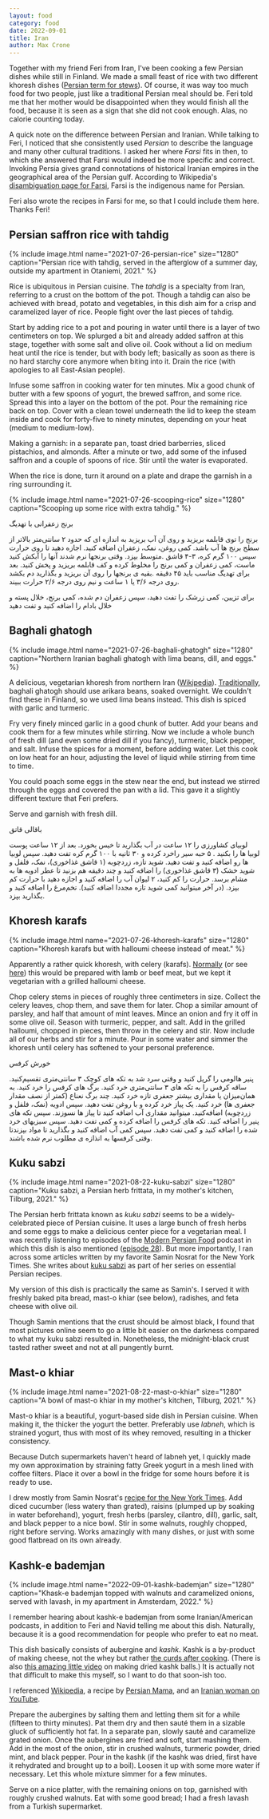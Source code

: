 ```yaml
---
layout: food
category: food
date: 2022-09-01
title: Iran
author: Max Crone
---
```


Together with my friend Feri from Iran, I've been cooking a few Persian dishes while still in Finland.
We made a small feast of rice with two different khoresh dishes ([Persian term for stews](https://en.wikipedia.org/wiki/Khoresh)).
Of course, it was way too much food for two people, just like a traditional Persian meal should be.
Feri told me that her mother would be disappointed when they would finish all the food, because it is seen as a sign that she did not cook enough.
Alas, no calorie counting today.

A quick note on the difference between Persian and Iranian.
While talking to Feri, I noticed that she consistently used *Persian* to describe the language and many other cultural traditions.
I asked her where *Farsi* fits in then, to which she answered that Farsi would indeed be more specific and correct.
Invoking Persia gives grand connotations of historical Iranian empires in the geographical area of the Persian gulf.
According to Wikipedia's [disambiguation page for Farsi](https://en.wikipedia.org/wiki/Farsi_(disambiguation)), Farsi is the indigenous name for Persian.

Feri also wrote the recipes in Farsi for me, so that I could include them here. Thanks Feri!

## Persian saffron rice with tahdig
{% include image.html name="2021-07-26-persian-rice" size="1280" caption="Persian rice with tahdig, served in the afterglow of a summer day, outside my apartment in Otaniemi, 2021." %}

Rice is ubiquitous in Persian cuisine.
The *tahdig* is a specialty from Iran, referring to a crust on the bottom of the pot.
Though a tahdig can also be achieved with bread, potato and vegetables, in this dish aim for a crisp and caramelized layer of rice.
People fight over the last pieces of tahdig.

Start by adding rice to a pot and pouring in water until there is a layer of two centimeters on top.
We splurged a bit and already added saffron at this stage, together with some salt and olive oil.
Cook without a lid on medium heat until the rice is tender, but with body left; basically as soon as there is no hard starchy core anymore when biting into it.
Drain the rice (with apologies to all East-Asian people).

Infuse some saffron in cooking water for ten minutes.
Mix a good chunk of butter with a few spoons of yogurt, the brewed saffron, and some rice.
Spread this into a layer on the bottom of the pot.
Pour the remaining rice back on top.
Cover with a clean towel underneath the lid to keep the steam inside and cook for forty-five to ninety minutes, depending on your heat (medium to medium-low).

Making a garnish: in a separate pan, toast dried barberries, sliced pistachios, and almonds.
After a minute or two, add some of the infused saffron and a couple of spoons of rice.
Stir until the water is evaporated.

When the rice is done, turn it around on a plate and drape the garnish in a ring surrounding it.

{% include image.html name="2021-07-26-scooping-rice" size="1280" caption="Scooping up some rice with extra tahdig." %}

برنج زعفرانی با تهدیگ‌

‎برنج را توی قابلمه بریزید و روی آن آب بریزید به اندازه ای که حدود ۲ سانتی‌متر بالاتر از سطح برنج ها آب باشد. کمی روغن، نمک، زعفران اضافه کنید. اجازه دهید تا روی حرارت متوسط بپزد. وقتی برنجها نرم شدند آنها را آبکش‌ کنید.
‎سپس ۱۰۰ گرم کره، ۳-۴ قاشق ماست، کمی زعفران و کمی برنج را مخلوط کرده و کف قابلمه بریزید و پخش کنید. بعد بقیه ی برنجها را روی آن بریزید و بگذارید دم بکشد.
‎برای تهدیگ مناسب باید ۴۵ دقیقه روی درجه ۳/۶ یا ۱ ساعت و نیم روی درجه ۲/۶ حرارت ببیند.

‎برای تزیین، کمی زرشک را تفت دهید، سپس زعفران دم شده، کمی برنج، خلال پسته و خلال بادام را اضافه کنید و تفت دهید

## Baghali ghatogh

{% include image.html name="2021-07-26-baghali-ghatogh" size="1280" caption="Northern Iranian baghali ghatogh with lima beans, dill, and eggs." %}

A delicious, vegetarian khoresh from northern Iran ([Wikipedia](https://en.wikipedia.org/wiki/Baghali_ghatogh)).
[Traditionally](https://www.youtube.com/watch?v=gAd_oVmts64), baghali ghatogh should use arikara beans, soaked overnight.
We couldn't find these in Finland, so we used lima beans instead.
This dish is spiced with garlic and turmeric.

Fry very finely minced garlic in a good chunk of butter.
Add your beans and cook them for a few minutes while stirring.
Now we include a whole bunch of fresh dill (and even some dried dill if you fancy), turmeric, black pepper, and salt.
Infuse the spices for a moment, before adding water.
Let this cook on low heat for an hour, adjusting the level of liquid while stirring from time to time.

You could poach some eggs in the stew near the end, but instead we stirred through the eggs and covered the pan with a lid.
This gave it a slightly different texture that Feri prefers.

Serve and garnish with fresh dill.

باقالی قاتق

لوبیای کشاورزی را ۱۲ ساعت در آب بگذارید تا خیس بخورد. بعد از ۱۲ ساعت پوست لوبیا ها را بکنید .
۵ حبه سیر راخرد کرده و ۳۰ ثانیه با ۱۰۰ گرم کره تفت دهید.
سپس لوبیا ها رو اضافه کنید و تفت دهید.
شوید تازه، زردچوبه (۱ قاشق غذاخوری)، نمک، فلفل و شوید خشک (۳ قاشق غذاخوری)
را اضافه کنید و چند دقیقه هم بزنید تا عطر ادویه ها به مشام برسد.
حرارت را کم کنید، ۲ لیوان آب را اضافه کنید و اجازه دهید با حرارت کم بپزد.
(در آخر میتوانید کمی شوید تازه مجددا اضافه کنید).
تخم‌مرغ را اضافه کنید و بگذارید بپزد.

## Khoresh karafs

{% include image.html name="2021-07-26-khoresh-karafs" size="1280" caption="Khoresh karafs but with halloumi cheese instead of meat." %}

Apparently a rather quick khoresh, with celery (karafs).
[Normally](https://www.youtube.com/watch?v=fcWUZJErZAA) (or see [here](https://cooking.nytimes.com/recipes/1021434-khoresh-karafs-persian-celery-stew-with-lamb)) this would be prepared with lamb or beef meat, but we kept it vegetarian with a grilled halloumi cheese.

Chop celery stems in pieces of roughly three centimeters in size.
Collect the celery leaves, chop them, and save them for later.
Chop a similar amount of parsley, and half that amount of mint leaves.
Mince an onion and fry it off in some olive oil.
Season with turmeric, pepper, and salt.
Add in the grilled halloumi, chopped in pieces, then throw in the celery and stir.
Now include all of our herbs and stir for a minute.
Pour in some water and simmer the khoresh until celery has softened to your personal preference.

خورش کرفس 

پنیر هالومی را گریل کنید و وقتی سرد شد به تکه های کوچک ۳ سانتی‌متری تقسیم‌کنید.
ساقه کرفس را‌ به تکه های ۳ سانتی‌متری خرد کنید.
برگ های کرفس را خرد کنید. به همان‌میزان یا مقداری بیشتر جعفری تازه خرد کنید. چند برگ نعناع (کمتر از نصف مقدار جعفری ها) خرد کنید.
یک پیاز خرد کرده و با روغن تفت دهید. سپس ادویه (نمک، فلفل و زردچوبه) اضافه‌کنید. میتوانید مقداری آب اضافه کنید تا پیاز ها نسوزند. سپس تکه های پنیر را اضافه کنید.
تکه های کرفس را اضافه کرده و کمی تفت دهید. سپس سبزیهای خرد شده را اضافه کنید و کمی تفت دهید.
سپس کمی آب اضافه کنید و بگذارید تا مواد بپزندتا وقتی کرفسها به انذازه ی مطلوب نرم شده باشند.

## Kuku sabzi

{% include image.html name="2021-08-22-kuku-sabzi" size="1280" caption="Kuku sabzi, a Persian herb frittata, in my mother's kitchen, Tilburg, 2021." %}

The Persian herb frittata known as *kuku sabzi* seems to be a widely-celebrated piece of Persian cuisine.
It uses a large bunch of fresh herbs and some eggs to make a delicious center piece for a vegetarian meal.
I was recently listening to episodes of the [Modern Persian Food](https://modernpersianfood.com/episodes/) podcast in which this dish is also mentioned ([episode 28](https://modernpersianfood.com/episode-28/)).
But more importantly, I ran across some articles written by my favorite Samin Nosrat for the New York Times.
She writes about [kuku sabzi](https://cooking.nytimes.com/recipes/1020203-kuku-sabzi-persian-herb-frittata) as part of her series on essential Persian recipes.

My version of this dish is practically the same as Samin's.
I served it with freshly baked pita bread, mast-o khiar (see below), radishes, and feta cheese with olive oil.

Though Samin mentions that the crust should be almost black, I found that most pictures online seem to go a little bit easier on the darkness compared to what my kuku sabzi resulted in.
Nonetheless, the midnight-black crust tasted rather sweet and not at all pungently burnt.

## Mast-o khiar

{% include image.html name="2021-08-22-mast-o-khiar" size="1280" caption="A bowl of mast-o khiar in my mother's kitchen, Tilburg, 2021." %}

Mast-o khiar is a beautiful, yogurt-based side dish in Persian cuisine.
When making it, the thicker the yogurt the better.
Preferably use *labneh*, which is strained yogurt, thus with most of its whey removed, resulting in a thicker consistency.

Because Dutch supermarkets haven't heard of labneh yet, I quickly made my own approximation by straining fatty Greek yogurt in a mesh lined with coffee filters.
Place it over a bowl in the fridge for some hours before it is ready to use.

I drew mostly from Samin Nosrat's [recipe for the New York Times](https://cooking.nytimes.com/recipes/1020213-mast-o-khiar-persian-cucumber-and-herb-yogurt).
Add diced cucumber (less watery than grated), raisins (plumped up by soaking in water beforehand), yogurt, fresh herbs (parsley, cilantro, dill), garlic, salt, and black pepper to a nice bowl.
Stir in some walnuts, roughly chopped, right before serving.
Works amazingly with many dishes, or just with some good flatbread on its own already.

## Kashk-e bademjan

{% include image.html name="2022-09-01-kashk-bademjan" size="1280" caption="Khask-e bademjan topped with walnuts and caramelized onions, served with lavash, in my apartment in Amsterdam, 2022." %}

I remember hearing about kashk-e bademjan from some Iranian/American podcasts, in addition to Feri and Navid telling me about this dish.
Naturally, because it is a good recommendation for people who prefer to eat no meat.

This dish basically consists of aubergine and *kashk*.
Kashk is a by-product of making cheese, not the whey but rather [the curds after cooking](https://www.youtube.com/watch?v=Ns3mb2fXzbQ).
(There is also [this amazing little video](https://www.youtube.com/watch?v=ZroOJLlCWHA) on making dried kashk balls.)
It is actually not that difficult to make this myself, so I want to do that soon-ish too.

I referenced [Wikipedia](https://en.wikipedia.org/wiki/Kashk_bademjan), a recipe by [Persian Mama](https://web.archive.org/web/20160324183212/http://persianmama.com/eggplant-and-walnut-dip-kashke-bedemjan/), and an [Iranian woman on YouTube](https://www.youtube.com/watch?v=b9atZeRCESE).

Prepare the aubergines by salting them and letting them sit for a while (fifteen to thirty minutes).
Pat them dry and then sauté them in a sizable gluck of sufficiently hot fat.
In a separate pan, slowly sauté and caramelize grated onion.
Once the aubergines are fried and soft, start mashing them.
Add in the most of the onion, stir in crushed walnuts, turmeric powder, dried mint, and black pepper.
Pour in the kashk (if the kashk was dried, first have it rehydrated and brought up to a boil).
Loosen it up with some more water if necessary.
Let this whole mixture simmer for a few minutes.

Serve on a nice platter, with the remaining onions on top, garnished with roughly crushed walnuts.
Eat with some good bread; I had a fresh lavash from a Turkish supermarket.
